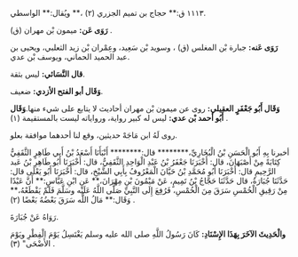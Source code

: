 ١١١٣ ق:** حجاج بن تميم الجزري (٢) ،** ويُقال:** الواسطي.

**رَوَى عَن:** ميمون بْن مهران (ق) .

**رَوَى عَنه:** جبارة بْن المغلس (ق) ، وسويد بْن سَعِيد، وعِمْران بْن زيد الثعلبي، ويحيى بن عبد الحميد الحماني، ويوسف بْن عدي.

**قال النَّسَائي:** ليس بثقة.

**وَقَال أبو الفتح الأزدي:** ضعيف.

**وَقَال أَبُو جَعْفَرٍ العقيلي:** روى عن ميمون بْن مهران أحاديث لا يتابع على شيء منها.**وَقَال أَبُو أحمد بْن عدي:** ليس له كبير رواية، ورواياته ليست بالمستقيمة (١) .

روى لَهُ ابن مَاجَهْ حديثين، وقع لنا أحدهما موافقة بعلو.

أخبرنا بِهِ أَبُو الْحَسَنِ بْنُ الْبُخَارِيِّ،******** قال:******** أَنْبَأَنَا أَسْعَدُ بْنُ أَبي طَاهِرٍ الثَّقَفِيُّ كِتَابَةً مِنْ أَصْبَهَانَ، قال: أَخْبَرَنَا جَعْفَرُ بْنُ عَبْدِ الْوَاحِدِ الثَّقَفِيُّ، قال: أَخْبَرَنَا أَبُو طَاهِرِ بْنُ عَبد الرَّحِيمِ قال: أَخْبَرَنَا أَبُو مُحَمَّدِ بْنُ حَيَّانَ الْمَعْرُوفُ بِأَبِي الشَّيْخِ، قال: أَخْبَرَنَا أَبُو يَعْلَى قال: حَدَّثَنَا جُبَارَةُ، قال حَدَّثَنَا حَجَّاجُ بْنُ تَمِيمٍ، عَنْ مَيْمُونَ بْنِ مِهْرَانَ،** عَنِ ابْنِ عَبَّاسٍ:** أَنَّ عَبْدًا مِنْ رَقِيقِ الْخُمْسِ سَرَقَ مِنَ الْخُمْسِ، فَرُفِعَ إِلَى النَّبِيِّ صَلَّى اللَّهُ عَلَيْه وسَلَّمَ فَلَمْ يَقْطَعْهُ،** وَقَال:** مَالُ اللَّه سَرَقَ بَعْضُهُ بَعْضًا (٢) .

رَوَاهُ عَنْ جُبَارَةَ.

**والْحَدِيثَ الآخَرَ بِهَذَا الإِسْنَادِ:** كَانَ رَسُولُ اللَّهِ صلى الله عليه وسلم يَغْتَسِلُ يَوْمَ الْفِطْرِ ويَوْمَ الأَضْحَى" (٣) .